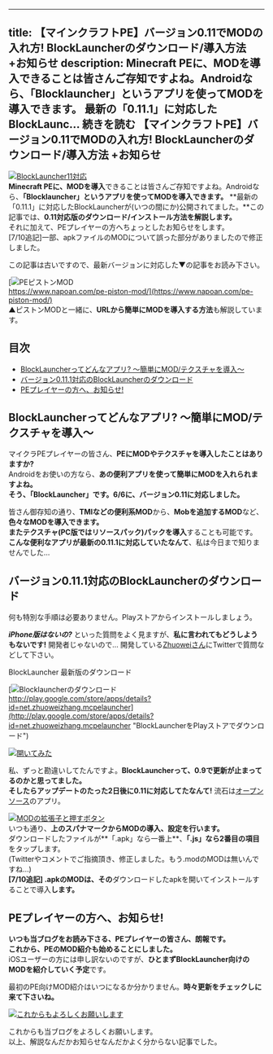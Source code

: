 
---
title: 【マインクラフトPE】バージョン0.11でMODの入れ方! BlockLauncherのダウンロード/導入方法 +お知らせ
description: Minecraft PEに、MODを導入できることは皆さんご存知ですよね。Androidなら、「Blocklauncher」というアプリを使ってMODを導入できます。 最新の「0.11.1」に対応したBlockLaunc… 続きを読む 【マインクラフトPE】バージョン0.11でMODの入れ方! BlockLauncherのダウンロード/導入方法 +お知らせ
---

[![BlockLauncher11対応](https://cdn-ak.f.st-hatena.com/images/fotolife/s/sasigume/20210208/20210208143550.png)](#6/f/6fdf0720.png "BlockLauncher11対応")  
**Minecraft PEに、MODを導入**できることは皆さんご存知ですよね。Androidなら、**「Blocklauncher」というアプリを使ってMODを導入できます。** **最新の「0.11.1」に対応したBlockLauncherが(いつの間にか)公開されてました。**この記事では、**0.11対応版のダウンロード/インストール方法を解説します。**  
それに加えて、PEプレイヤーの方へちょっとしたお知らせをします。  
\[7/10追記\]一部、apkファイルのMODについて誤った部分がありましたので修正しました。

この記事は古いですので、最新バージョンに対応した▼の記事をお読み下さい。

[![PEピストンMOD](https://cdn-ak.f.st-hatena.com/images/fotolife/s/sasigume/20210208/20210208145716.png)  
https://www.napoan.com/pe-piston-mod/](https://www.napoan.com/pe-piston-mod/)  
▲ピストンMODと一緒に、**URLから簡単にMODを導入する方法**も解説しています。

## 目次

*   [BlockLauncherってどんなアプリ? ～簡単にMOD/テクスチャを導入～](#about)
*   [バージョン0.11.1対応のBlockLauncherのダウンロード](#download)
*   [PEプレイヤーの方へ、お知らせ!](#hey)

## BlockLauncherってどんなアプリ? ～簡単にMOD/テクスチャを導入～

マイクラPEプレイヤーの皆さん、**PEにMODやテクスチャを導入したことはありますか?**  
Androidをお使いの方なら、**あの便利アプリを使って簡単にMODを入れられますよね。**  
**そう、「BlockLauncher」です。**6/6に、バージョン0.11に対応しました。****

皆さん御存知の通り、**TMIなどの便利系MOD**から、**Mobを追加するMOD**など、**色々なMODを導入できます。  
**また**テクスチャ(PC版ではリソースパック)パックを導入**することも可能です。  
**こんな便利なアプリが最新の0.11.1に対応していたなんて**、私は今日まで知りませんでした…

## バージョン0.11.1対応のBlockLauncherのダウンロード

何も特別な手順は必要ありません。Playストアからインストールしましょう。

_**iPhone版はないの?**_ といった質問をよく見ますが、**私に言われてもどうしようもないです!** 開発者じゃないので… 開発している[Zhuoweiさん](https://twitter.com/zhuowei)にTwitterで質問などして下さい。

BlockLauncher 最新版のダウンロード

[![Blocklauncherのダウンロード](https://cdn-ak.f.st-hatena.com/images/fotolife/s/sasigume/20210208/20210208151819.png)  
http://play.google.com/store/apps/details?id=net.zhuoweizhang.mcpelauncher](http://play.google.com/store/apps/details?id=net.zhuoweizhang.mcpelauncher "BlockLauncherをPlayストアでダウンロード") 

[![開いてみた](https://cdn-ak.f.st-hatena.com/images/fotolife/s/sasigume/20210208/20210208162758.png)](#d/c/dcff681c.png "開いてみた")

私、ずっと勘違いしてたんですよ。**BlockLauncherって、0.9で更新が止まってるのかと思ってました。**  
**そしたらアップデートのたった2日後に0.11に対応してたなんて!** 流石は[オープンソース](http://zhuowei.github.com/MCPELauncher)のアプリ。

[![MODの拡張子と押すボタン](https://cdn-ak.f.st-hatena.com/images/fotolife/s/sasigume/20210208/20210208153348.png)](#a/6/a64b09c2.png "MODの拡張子と押すボタン")  
いつも通り、**上のスパナマークからMODの導入、設定を行います。**  
ダウンロードしたファイルが**「.apk」なら一番上**、**「.js」なら2番目の項目**をタップします。  
(Twitterやコメントでご指摘頂き、修正しました。もう.modのMODは無いんですね…)   
**\[7/10追記\] .apkのMODは、その**ダウンロードしたapkを開いてインストールすることで導入**します。**

## PEプレイヤーの方へ、お知らせ!

**いつも当ブログをお読み下さる、PEプレイヤーの皆さん、朗報です。  
これから、PEのMOD紹介も始めることにしました。**  
iOSユーザーの方には申し訳ないのですが、**ひとまずBlockLauncher向けのMODを紹介していく予定**です。

最初のPE向けMOD紹介はいつになるか分かりません。**時々更新をチェックしに来て下さいね。**

[![これからもよろしくお願いします](https://cdn-ak.f.st-hatena.com/images/fotolife/s/sasigume/20210208/20210208131928.png)](#2/3/23585762.png "これからもよろしくお願いします")

これからも当ブログをよろしくお願いします。  
以上、解説なんだかお知らせなんだかよく分からない記事でした。
